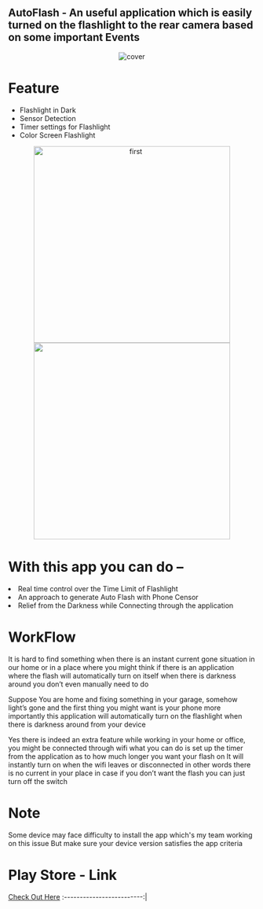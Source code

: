 
<p align="center">
<h2>AutoFlash - An useful application which is easily turned on the flashlight to the rear camera based on some important Events</h2>
</p>

<p align="center">
<img src="https://user-images.githubusercontent.com/63700841/181459559-a69edcfa-3185-4ea7-8b2c-328e7d65b0ef.png" title="cover" />
</p>


# Feature

* Flashlight in Dark
* Sensor Detection
* Timer settings for Flashlight
* Color Screen Flashlight

<p align="center">
  
  <img src="https://user-images.githubusercontent.com/63700841/181457958-c0d29ce7-90b8-489c-9dff-f968b962eee2.png" title="first" width="400"/>
  <img src="https://user-images.githubusercontent.com/63700841/181458122-b4d6db9e-5293-4374-bcc8-801cd7a96a59.png" titlw="second" width="400" />


</p>


# With this app you can do –

<li>Real time control over the Time Limit of Flashlight</li>
<li>An approach to generate Auto Flash with Phone Censor</li>
<li>Relief from the Darkness while Connecting through the application</li>



# WorkFlow

It is hard to find something when there is an instant current gone situation in our home or in a place where you might think if there is an application where the flash will automatically turn on itself when there is darkness around you don’t even manually need to do

Suppose You are home and fixing something in your garage, somehow light’s gone and the first thing you might want is your phone more importantly this application will automatically turn on the flashlight when there is darkness around from your device

Yes there is indeed an extra feature while working in your home or office, you might be connected through wifi what you can do is set up the timer from the application as to how much longer you want your flash on It will instantly turn on when the wifi leaves or disconnected in other words there is no current in your place in case if you don’t want the flash you can just turn off the switch

# Note
Some device may face difficulty to install the app which's my team working on this issue But make sure your device version satisfies the app criteria

# Play Store - Link
[Check Out Here](https://play.google.com/store/apps/details?id=com.teamaspirant.autoflash)
:-------------------------:|




